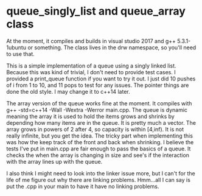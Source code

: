 # queue_singly_list and queue_array class

At the moment, it compiles and builds in visual studio 2017 and g++ 5.3.1-1ubuntu or something. 
The class lives in the drw namespace, so you'll need to use that.

This is a simple implementation of a queue using a singly linked list.
Because this was kind of trivial, I don't need to provide test cases. 
I provided a print_queue function if you want to try it out.
I just did 10 pushes of i from 1 to 10, and 11 pops to test for any issues.
The pointer things are done the old style. I may change it to c++14 later.

The array version of the queue works fine at the moment.
It compiles with g++ -std=c++14 -Wall -Wextra -Werror main.cpp.
The queue is dynamic meaning the array it is used to hold the items grows and shrinks by depending how many items are in the queue.
It is pretty much a vector.  The array grows in powers of 2 after 4, so capacity is within \[4,inf). It is not really infinite, but you get the idea.
The tricky part when implementing this was how the keep track of the front and back when shrinking. 
I believe the tests I've put in main.cpp are fair enough to pass the basics of a queue.
It checks the when the array is changing in size and see's if the interaction with the array lines up with the queue.


I also think I might need to look into the linker issue more, but I can't for the life of me figure out
why there are linking problems. Hmm...all I can say is put the .cpp in your main to have it have no linking problems.
